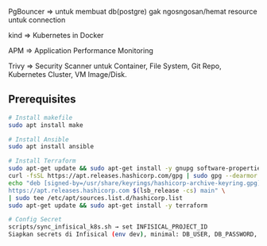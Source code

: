 PgBouncer => untuk membuat db(postgre) gak ngosngosan/hemat resource untuk connection

kind => Kubernetes in Docker

APM => Application Performance Monitoring

Trivy => Security Scanner untuk Container, File System, Git Repo, Kubernetes Cluster, VM Image/Disk.

## Prerequisites

```bash
# Install makefile
sudo apt install make

# Install Ansible
sudo apt install ansible

# Install Terraform
sudo apt-get update && sudo apt-get install -y gnupg software-properties-common curl
curl -fsSL https://apt.releases.hashicorp.com/gpg | sudo gpg --dearmor -o /usr/share/keyrings/hashicorp-archive-keyring.gpg
echo "deb [signed-by=/usr/share/keyrings/hashicorp-archive-keyring.gpg] \
https://apt.releases.hashicorp.com $(lsb_release -cs) main" \
| sudo tee /etc/apt/sources.list.d/hashicorp.list
sudo apt-get update && sudo apt-get install -y terraform

# Config Secret
scripts/sync_infisical_k8s.sh → set INFISICAL_PROJECT_ID
Siapkan secrets di Infisical (env dev), minimal: DB_USER, DB_PASSWORD, JWT_SECRET
```
